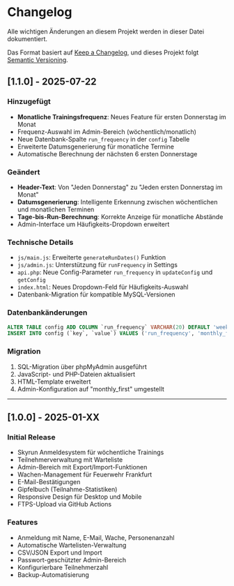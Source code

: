 # Changelog

Alle wichtigen Änderungen an diesem Projekt werden in dieser Datei dokumentiert.

Das Format basiert auf [Keep a Changelog](https://keepachangelog.com/de/1.0.0/),
und dieses Projekt folgt [Semantic Versioning](https://semver.org/spec/v2.0.0.html).

## [1.1.0] - 2025-07-22

### Hinzugefügt
- **Monatliche Trainingsfrequenz**: Neues Feature für ersten Donnerstag im Monat
- Frequenz-Auswahl im Admin-Bereich (wöchentlich/monatlich)
- Neue Datenbank-Spalte `run_frequency` in der `config` Tabelle
- Erweiterte Datumsgenerierung für monatliche Termine
- Automatische Berechnung der nächsten 6 ersten Donnerstage

### Geändert
- **Header-Text**: Von "Jeden Donnerstag" zu "Jeden ersten Donnerstag im Monat"
- **Datumsgenerierung**: Intelligente Erkennung zwischen wöchentlichen und monatlichen Terminen
- **Tage-bis-Run-Berechnung**: Korrekte Anzeige für monatliche Abstände
- Admin-Interface um Häufigkeits-Dropdown erweitert

### Technische Details
- `js/main.js`: Erweiterte `generateRunDates()` Funktion
- `js/admin.js`: Unterstützung für `runFrequency` in Settings
- `api.php`: Neue Config-Parameter `run_frequency` in `updateConfig` und `getConfig`
- `index.html`: Neues Dropdown-Feld für Häufigkeits-Auswahl
- Datenbank-Migration für kompatible MySQL-Versionen

### Datenbankänderungen
```sql
ALTER TABLE config ADD COLUMN `run_frequency` VARCHAR(20) DEFAULT 'weekly';
INSERT INTO config (`key`, `value`) VALUES ('run_frequency', 'monthly_first');
```

### Migration
1. SQL-Migration über phpMyAdmin ausgeführt
2. JavaScript- und PHP-Dateien aktualisiert
3. HTML-Template erweitert
4. Admin-Konfiguration auf "monthly_first" umgestellt

---

## [1.0.0] - 2025-01-XX

### Initial Release
- Skyrun Anmeldesystem für wöchentliche Trainings
- Teilnehmerverwaltung mit Warteliste
- Admin-Bereich mit Export/Import-Funktionen
- Wachen-Management für Feuerwehr Frankfurt
- E-Mail-Bestätigungen
- Gipfelbuch (Teilnahme-Statistiken)
- Responsive Design für Desktop und Mobile
- FTPS-Upload via GitHub Actions

### Features
- Anmeldung mit Name, E-Mail, Wache, Personenanzahl
- Automatische Wartelisten-Verwaltung
- CSV/JSON Export und Import
- Passwort-geschützter Admin-Bereich
- Konfigurierbare Teilnehmerzahl
- Backup-Automatisierung
